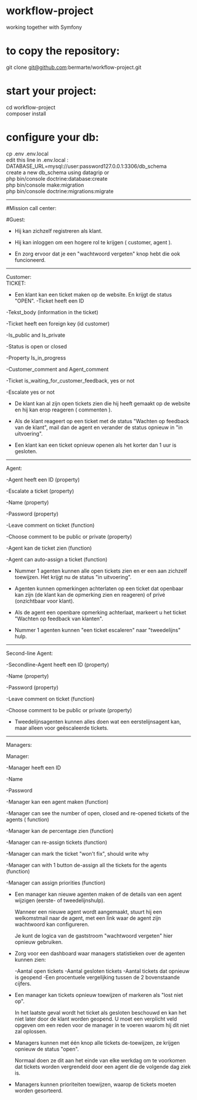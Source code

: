 # workflow-project
working together with Symfony
# to copy the repository:
git clone git@github.com:bermarte/workflow-project.git<br>
# start your project:
cd workflow-project<br>
composer install<br>
# configure your db:
cp .env .env.local<br>
edit this line in .env.local : DATABASE_URL=mysql://user:password127.0.0.1:3306/db_schema<br>
create a new db_schema using datagrip or<br>
php bin/console doctrine:database:create<br>
php bin/console make:migration<br>
php bin/console doctrine:migrations:migrate<br>
<hr>


#Mission call center:

#Guest:

- Hij kan zichzelf registreren als klant.

- Hij kan inloggen om een hogere rol te krijgen ( customer, agent ).

- En zorg ervoor dat je een "wachtwoord vergeten" knop hebt die ook funcioneerd.


----------------------------------------------------------------------------------------

Customer:												 
TICKET:



- Een klant kan een ticket maken op de website. En krijgt de status "OPEN".				-Ticket heeft een ID 

-Tekst_body (information in the ticket)

-Ticket heeft een foreign key (id customer)

-Is_public and Is_private

-Status is open or closed

-Property Is_in_progress

-Customer_comment and Agent_comment
				
-Ticket is_waiting_for_customer_feedback, yes or not

-Escalate yes or not
	


															
- De klant kan al zijn open tickets zien die hij heeft gemaakt op de website en hij kan
  erop reageren ( commenten ).

- Als de klant reageert op een ticket met de status "Wachten op feedback van de klant",
  mail dan de agent en verander de status opnieuw in "in uitvoering".

- Een klant kan een ticket opnieuw openen als het korter dan 1 uur is gesloten.


----------------------------------------------------------------------------------------

Agent:


-Agent heeft een ID (property)

-Escalate a ticket (property)

-Name (property)

-Password (property)

-Leave comment on ticket (function)

-Choose comment to be public or private	(property)

-Agent kan de ticket zien (function)

-Agent can auto-assign a ticket	(function)

- Nummer 1 agenten kunnen alle open tickets zien en er een aan zichzelf toewijzen. Het krijgt nu de status "in uitvoering".

- Agenten kunnen opmerkingen achterlaten op een ticket dat openbaar kan zijn (de klant
  kan de opmerking zien en reageren) of privé (onzichtbaar voor klant).

- Als de agent een openbare opmerking achterlaat, markeert u het ticket "Wachten op feedback van klanten".

- Nummer 1 agenten kunnen "een ticket escaleren" naar "tweedelijns" hulp.


----------------------------------------------------------------------------------------

Second-line Agent:

	

-Secondline-Agent heeft een ID (property)

-Name (property)

-Password (property)

-Leave comment on ticket (function)

-Choose comment to be public or private (property)

													


- Tweedelijnsagenten kunnen alles doen wat een eerstelijnsagent kan, maar alleen voor
  geëscaleerde tickets.


----------------------------------------------------------------------------------------

Managers:


			
Manager:

-Manager heeft een ID

-Name

-Password

-Manager kan een agent maken (function)

-Manager can see the number of open, closed and re-opened tickets of the 														 agents ( function)

-Manager kan de percentage zien (function)

-Manager can re-assign tickets (function)

-Manager can mark the ticket "won't fix", should write why

-Manager can with 1 button de-assign all the tickets for the agents 														(function)

-Manager can assign priorities (function)



- Een manager kan nieuwe agenten maken of de details van een agent wijzigen (eerste- of
  tweedelijnshulp). 
  
  Wanneer een nieuwe agent wordt aangemaakt, stuurt hij een
  welkomstmail naar de agent, met een link waar de agent zijn wachtwoord kan
  configureren. 
  
  Je kunt de logica van de gaststroom "wachtwoord vergeten" hier opnieuw gebruiken.


- Zorg voor een dashboard waar managers statistieken over de agenten kunnen zien:

     -Aantal open tickets
     -Aantal gesloten tickets
     -Aantal tickets dat opnieuw is geopend
     -Een procentuele vergelijking tussen de 2 bovenstaande cijfers.


- Een manager kan tickets opnieuw toewijzen of markeren als "lost niet op".
  

  In het laatste geval wordt het ticket als gesloten beschouwd en kan het niet later door de klant worden geopend. 
  U moet een verplicht veld opgeven om een reden voor de manager in te voeren waarom hij dit niet zal oplossen.


- Managers kunnen met één knop alle tickets de-toewijzen, ze krijgen opnieuw de status "open". 

  Normaal doen ze dit aan het einde van elke werkdag om te voorkomen dat tickets worden vergrendeld door een agent die de volgende dag ziek is.


- Managers kunnen prioriteiten toewijzen, waarop de tickets moeten worden gesorteerd.




